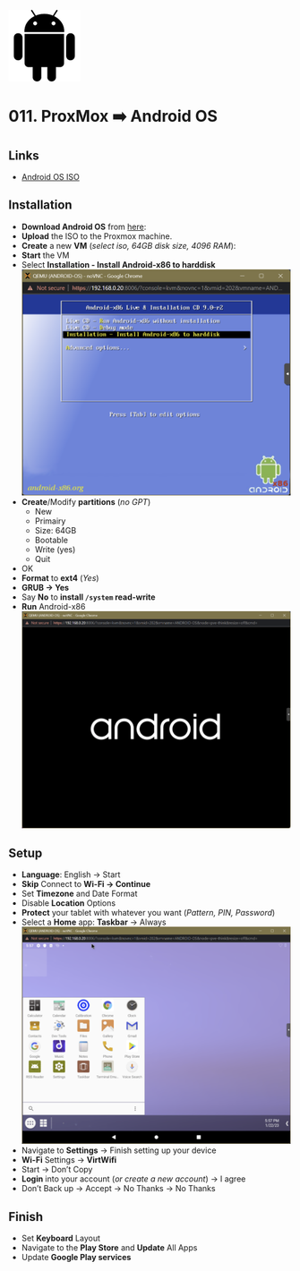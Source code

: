 ![Android OS](../_assets/images/android-os.png)
# 011. ProxMox ➡️ Android OS

## Links

- [Android OS ISO](https://www.fosshub.com/Android-x86.html)

## Installation

- **Download Android OS** from [here](https://www.fosshub.com/Android-x86.html?dwl=android-x86_64-9.0-r2.iso):
- **Upload** the ISO to the Proxmox machine.
- **Create** a new **VM** (*select iso, 64GB disk size, 4096 RAM*):
- **Start** the VM
- Select **Installation - Install Android-x86 to harddisk**
   ![Android OS Setup](../_assets/images/android-os-setup.png)
- **Create**/Modify **partitions** (*no GPT*)
    - New
    - Primairy
    - Size: 64GB
    - Bootable
    - Write (yes)
    - Quit
- OK
- **Format** to **ext4** (*Yes*)
- **GRUB → Yes**
- Say **No** to **install `/system` read-write**
- **Run** Android-x86
   ![Android OS Install](../_assets/images/android-os-install.png)

## Setup

- **Language**: English → Start
- **Skip** Connect to **Wi-Fi → Continue**
- Set **Timezone** and Date Format
- Disable **Location** Options
- **Protect** your tablet with whatever you want (*Pattern, PIN, Password*)
- Select a **Home** app: **Taskbar** → Always
    ![Android OS UI](../_assets/images/android-os-ui.png)   
- Navigate to **Settings** → Finish setting up your device
- **Wi-Fi** Settings → **VirtWifi**
- Start → Don’t Copy
- **Login** into your account (*or create a new account*) → I agree
- Don’t Back up → Accept → No Thanks → No Thanks

## Finish

- Set **Keyboard** Layout
- Navigate to the **Play Store** and **Update** All Apps
- Update **Google Play services**